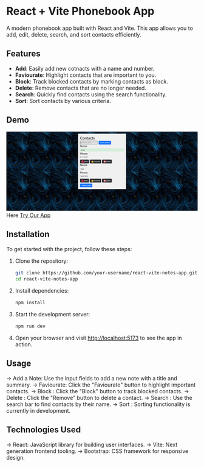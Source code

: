 # React + Vite Phonebook App

A modern phonebook app built with React and Vite. This app allows you to add, edit, delete, search, and sort contacts efficiently.

## Features

- **Add**: Easily add new cotnacts with a name and number.
- **Faviourate**: Highlight contacts that are important to you.
- **Block**: Track blocked contacts by marking contacts as block.
- **Delete**: Remove contacts that are no longer needed.
- **Search**: Quickly find contacts using the search functionality.
- **Sort**: Sort contacts by various criteria.

## Demo
![Notes App Screenshot](Images/Screenshot%202024-08-01%20113904.png)
Here [Try Our App](https://phonebook-react-yuvraj-9257.netlify.app/)
## Installation

To get started with the project, follow these steps:

1. Clone the repository:
   ```bash
   git clone https://github.com/your-username/react-vite-notes-app.git
   cd react-vite-notes-app
2. Install dependencies:
   ```bash
   npm install
3. Start the development server:
   ```bash
   npm run dev
4. Open your browser and visit [http://localhost:5173](http://localhost:5173) to see the app in action.

## Usage
-> Add a Note: Use the input fields to add a new note with a title and summary.
-> Faviourate: Click the "Faviourate" button to highlight important 
   contacts.
-> Block : Click the "Block" button to track blocked contacts.
-> Delete : Click the "Remove" button to delete a contact.
-> Search : Use the search bar to find contacts by their name.
-> Sort : Sorting functionality is currently in development.

## Technologies Used
-> React: JavaScript library for building user interfaces.
-> Vite: Next generation frontend tooling.
-> Bootstrap: CSS framework for responsive design.

